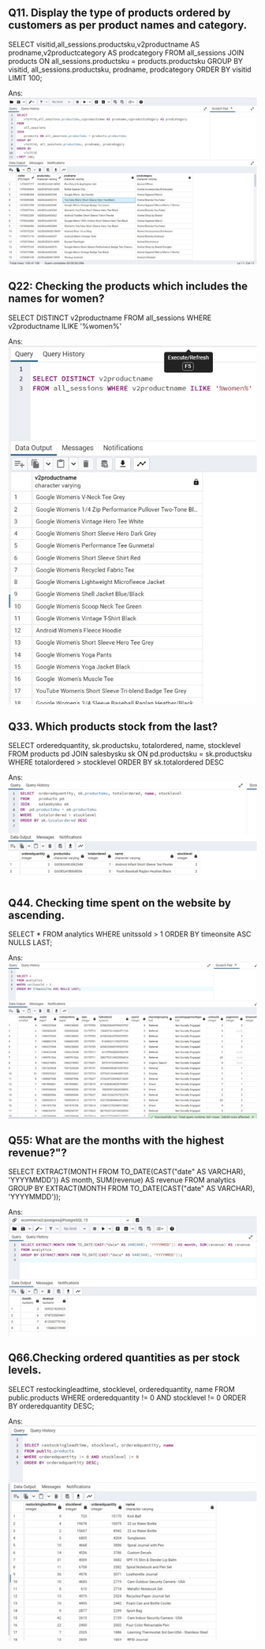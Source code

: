 ## Q11. Display the type of products ordered by customers as per product names and category.

SELECT
    visitid,all_sessions.productsku,v2productname AS prodname,v2productcategory AS prodcategory
FROM     all_sessions
JOIN     products ON all_sessions.productsku = products.productsku
GROUP BY visitid, all_sessions.productsku, prodname, prodcategory
ORDER BY visitid
LIMIT 100;

Ans:
![Q11](https://github.com/fursuf1/SQL-Project-LHL/blob/88525671a2f3a511590182424c76937f41e5c6b7/Q11.jpg)


## Q22: Checking the products which includes the names for women?


SELECT DISTINCT v2productname 
FROM all_sessions WHERE v2productname ILIKE '%women%'

Ans:
![Q22](https://github.com/fursuf1/SQL-Project-LHL/blob/88525671a2f3a511590182424c76937f41e5c6b7/Q22.jpg)

## Q33. Which products stock from the last?


SELECT  orderedquantity, sk.productsku, totalordered, name, stocklevel
FROM  	products pd
JOIN    salesbysku sk
ON	pd.productsku = sk.productsku
WHERE   totalordered > stocklevel
ORDER BY sk.totalordered DESC 

Ans:
![Q33](https://github.com/fursuf1/SQL-Project-LHL/blob/88525671a2f3a511590182424c76937f41e5c6b7/Q33.jpg)


## Q44. Checking time spent on the website by ascending.


SELECT *
FROM analytics
WHERE unitssold > 1
ORDER BY timeonsite ASC NULLS LAST;

Ans:
![Q44](https://github.com/fursuf1/SQL-Project-LHL/blob/88525671a2f3a511590182424c76937f41e5c6b7/Q44.jpg)


## Q55: What are the months with the highest revenue?"?

SELECT EXTRACT(MONTH FROM TO_DATE(CAST("date" AS VARCHAR), 'YYYYMMDD')) AS month, SUM(revenue) AS revenue
FROM analytics
GROUP BY EXTRACT(MONTH FROM TO_DATE(CAST("date" AS VARCHAR), 'YYYYMMDD'));

Ans:
![Q55](https://github.com/fursuf1/SQL-Project-LHL/blob/88525671a2f3a511590182424c76937f41e5c6b7/Q55.jpg)


## Q66.Checking ordered quantities as per stock levels.


SELECT restockingleadtime, stocklevel, orderedquantity, name
FROM public.products
WHERE orderedquantity != 0 AND stocklevel != 0
ORDER BY orderedquantity DESC;

Ans:
![Q66](https://github.com/fursuf1/SQL-Project-LHL/blob/88525671a2f3a511590182424c76937f41e5c6b7/Q66.jpg)
